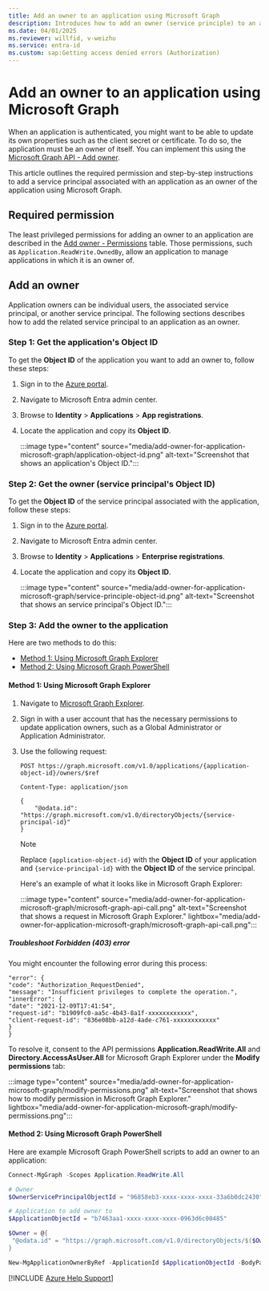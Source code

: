 ```yaml
---
title: Add an owner to an application using Microsoft Graph
description: Introduces how to add an owner (service principle) to an application using Microsoft Graph.
ms.date: 04/01/2025
ms.reviewer: willfid, v-weizhu
ms.service: entra-id
ms.custom: sap:Getting access denied errors (Authorization)
---
```

# Add an owner to an application using Microsoft Graph

When an application is authenticated, you might want to be able to update its own properties such as the client secret or certificate. To do so, the application must be an owner of itself. You can implement this using the [Microsoft Graph API - Add owner](/graph/api/application-post-owners).

This article outlines the required permission and step-by-step instructions to add a service principal associated with an application as an owner of the application using Microsoft Graph.

## Required permission

The least privileged permissions for adding an owner to an application are described in the [Add owner - Permissions](/graph/api/application-post-owners#permissions) table. Those permissions, such as `Application.ReadWrite.OwnedBy`, allow an application to manage applications in which it is an owner of.

## Add an owner

Application owners can be individual users, the associated service principal, or another service principal. The following sections describes how to add the related service principal to an application as an owner.

### Step 1: Get the application's Object ID

To get the **Object ID** of the application you want to add an owner to, follow these steps:

1. Sign in to the [Azure portal](https://portal.azure.com).
2. Navigate to Microsoft Entra admin center.
3. Browse to **Identity** > **Applications** > **App registrations**.
4. Locate the application and copy its **Object ID**.

     :::image type="content" source="media/add-owner-for-application-microsoft-graph/application-object-id.png" alt-text="Screenshot that shows an application's Object ID.":::

### Step 2: Get the owner (service principal's Object ID)

To get the **Object ID** of the service principal associated with the application, follow these steps:

1. Sign in to the [Azure portal](https://portal.azure.com).
2. Navigate to Microsoft Entra admin center.
3. Browse to **Identity** > **Applications** > **Enterprise registrations**.
4. Locate the application and copy its **Object ID**.

    :::image type="content" source="media/add-owner-for-application-microsoft-graph/service-principle-object-id.png" alt-text="Screenshot that shows an service principal's Object ID.":::

### Step 3: Add the owner to the application

Here are two methods to do this:

- [Method 1: Using Microsoft Graph Explorer](#method-1-using-microsoft-graph-explorer)
- [Method 2: Using Microsoft Graph PowerShell](#method-2-using-microsoft-graph-powershell)

#### Method 1: Using Microsoft Graph Explorer

1. Navigate to [Microsoft Graph Explorer](https://developer.microsoft.com/graph/graph-explorer).
2. Sign in with a user account that has the necessary permissions to update application owners, such as a Global Administrator or Application Administrator.
3. Use the following request:

    ```msgraph-interactive
    POST https://graph.microsoft.com/v1.0/applications/{application-object-id}/owners/$ref

    Content-Type: application/json

    {
        "@odata.id": "https://graph.microsoft.com/v1.0/directoryObjects/{service-principal-id}"
    }
    ```

    > [!NOTE]
    > Replace `{application-object-id}` with the **Object ID** of your application and `{service-principal-id}` with the **Object ID** of the service principal.

    Here's an example of what it looks like in Microsoft Graph Explorer:

    :::image type="content" source="media/add-owner-for-application-microsoft-graph/microsoft-graph-api-call.png" alt-text="Screenshot that shows a request in Microsoft Graph Explorer." lightbox="media/add-owner-for-application-microsoft-graph/microsoft-graph-api-call.png":::


##### Troubleshoot Forbidden (403) error

You might encounter the following error during this process:

```output
"error": {
"code": "Authorization_RequestDenied",
"message": "Insufficient privileges to complete the operation.",
"innerError": {
"date": "2021-12-09T17:41:54",
"request-id": "b1909fc0-aa5c-4b43-8a1f-xxxxxxxxxxxx",
"client-request-id": "836e08bb-a12d-4ade-c761-xxxxxxxxxxxx"
}
}
```

To resolve it, consent to the API permissions **Application.ReadWrite.All** and **Directory.AccessAsUser.All** for Microsoft Graph Explorer under the **Modify permissions** tab:

:::image type="content" source="media/add-owner-for-application-microsoft-graph/modify-permissions.png" alt-text="Screenshot that shows how to modify permission in Microsoft Graph Explorer." lightbox="media/add-owner-for-application-microsoft-graph/modify-permissions.png":::

#### Method 2: Using Microsoft Graph PowerShell

Here are example Microsoft Graph PowerShell scripts to add an owner to an application:

```powershell
Connect-MgGraph -Scopes Application.ReadWrite.All

# Owner
$OwnerServicePrincipalObjectId = "96858eb3-xxxx-xxxx-xxxx-33a6b0dc2430"

# Application to add owner to
$ApplicationObjectId = "b7463aa1-xxxx-xxxx-xxxx-0963d6c00485"

$Owner = @{
 "@odata.id" = "https://graph.microsoft.com/v1.0/directoryObjects/$($OwnerServicePrincipalObjectId)"
}

New-MgApplicationOwnerByRef -ApplicationId $ApplicationObjectId -BodyParameter $Owner
```

[!INCLUDE [Azure Help Support](../../../includes/azure-help-support.md)]